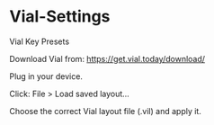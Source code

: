# Vial-Settings
Vial Key Presets

Download Vial from: https://get.vial.today/download/

Plug in your device.

Click: File > Load saved layout...

Choose the correct Vial layout file (.vil) and apply it.

